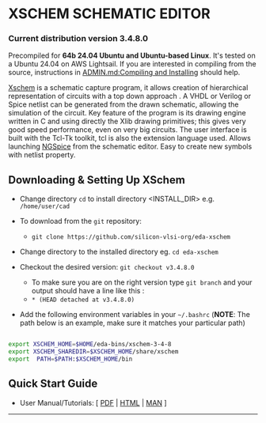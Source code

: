 # XSCHEM SCHEMATIC EDITOR 
### Current distribution version 3.4.8.0
Precompiled for **64b 24.04 Ubuntu and Ubuntu-based Linux**. It's tested on a Ubuntu 24.04 on AWS Lightsail. If you are interested in compiling from the source, instructions in [ADMIN.md:Compiling and Installing](ADMIN.md) should help.

[Xschem] is a schematic capture program, it allows creation of hierarchical representation of circuits with a top down approach . A VHDL or Verilog or Spice netlist can be generated from the drawn schematic, allowing the simulation of the circuit. Key feature of the program is its drawing engine written in C and using directly the Xlib drawing primitives; this gives very good speed performance, even on very big circuits. The user interface is built with the Tcl-Tk toolkit, tcl is also the extension language used. Allows launching [NGSpice] from the schematic editor. Easy to create new symbols with netlist property. 

## Downloading & Setting Up XSchem

- Change directory ```cd``` to install directory <INSTALL_DIR> e.g. ```/home/user/cad```
- To download from the ```git``` repository:
  - ```git clone https://github.com/silicon-vlsi-org/eda-xschem```
- Change directory to the installed directory eg. ```cd eda-xschem```
- Checkout the desired version: ```git checkout v3.4.8.0```
  - To make sure you are on the right version type ```git branch``` and your output should have a line like this :
  - ```* (HEAD detached at v3.4.8.0)```

- Add the following environment variables in your `~/.bashrc` (**NOTE**: The path below is an example, make sure it matches your particular path) 

```bash

export XSCHEM_HOME=$HOME/eda-bins/xschem-3-4-8
export XSCHEM_SHAREDIR=$XSCHEM_HOME/share/xschem
export  PATH=$PATH:$XSCHEM_HOME/bin

```


## Quick Start Guide
- User Manual/Tutorials: [ [PDF](doc/XSCHEM_2.9.2_Manual_Tutorials.pdf) | [HTML](glnxa64/share/doc/xschem/index.html) | [MAN](glnxa64/share/man/man1/xschem.1) ]


* * *

[OpenRAM]:              https://openram.soe.ucsc.edu/
[OpenRAMgit]:           https://github.com/VLSIDA/OpenRAM 
[OpenRAMpaper]:         https://ieeexplore.ieee.org/document/7827670/
[SCMOS]:                https://www.mosis.com/files/scmos/scmos.pdf
[NGSpice]:              http://ngspice.sourceforge.net
[NGSpiceMan]:           http://ngspice.sourceforge.net/docs/ngspice-html-manual/manual.xhtml
[Magic]:                http://opencircuitdesign.com/magic/
[Netgen]:               http://opencircuitdesign.com/netgen/
[Xschem]:		http://repo.hu/projects/xschem/index.html
